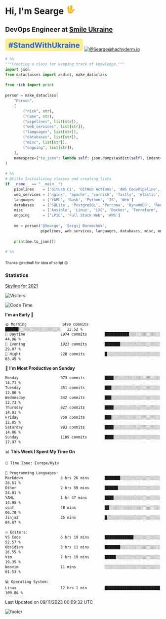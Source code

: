 # Hi, I'm Searge <img src="images/vulcan.webp" style="display: inline-block; margin: 0; height: 2rem" alt="Vulcan salute" />

## DevOps Engineer at [Smile Ukraine](https://smile-ukraine.com/en)

[![Stand With Ukraine](https://raw.githubusercontent.com/vshymanskyy/StandWithUkraine/main/badges/StandWithUkraine.svg)](https://stand-with-ukraine.pp.ua)
<a rel="me" href="https://hachyderm.io/@Searge">![@Searge@hachyderm.io](https://img.shields.io/badge/-@Searge-%232B90D9?logo=mastodon&logoColor=white)</a>

```python
# %%
"""Creating a class for keeping track of knowledge."""
import json
from dataclasses import asdict, make_dataclass

from rich import print

person = make_dataclass(
    "Person",
    [
        ("nick", str),
        ("name", str),
        ("pipelines", list[str]),
        ("web_services", list[str]),
        ("languages", list[str]),
        ("databases", list[str]),
        ("misc", list[str]),
        ("ongoing", list[str]),
    ],
    namespace={"to_json": lambda self: json.dumps(asdict(self), indent=4)},
)

# %%
# @title Initializing classes and creating lists
if __name__ == "__main__":
    pipelines    = ['GitLab Ci', 'GitHub Actions', 'AWS CodePipeline', 'Jenkins']
    web_services = ['nginx', 'apache', 'varnish', 'fastly', 'elastic', 'solr']
    languages    = ['YAML', 'Bash', 'Python', 'JS', 'Web']
    databases    = ['SQLite', 'PostgreSQL', 'Percona', 'DynamoDB', 'Redis']
    misc         = ['Ansible', 'Linux', 'LXC', 'Docker', 'Terraform', 'AWS']
    ongoing      = ['LPIC', 'Full Stack Web', 'AWS']

    me = person('@Searge', 'Sergij Boremchuk',
                pipelines, web_services, languages, databases, misc, ongoing)

    print(me.to_json())

# %%

```

<sub>Thanks @rednafi for idea of script :wink:</sub>

### Statistics

[Skyline for 2021](https://skyline.github.com/Searge/2021)

![Visitors](https://komarev.com/ghpvc/?username=searge&label=Profile%20views&color=0e75b6&style=flat) 
<!--START_SECTION:waka-->
![Code Time](http://img.shields.io/badge/Code%20Time-2%2C313%20hrs%2054%20mins-blue)

**I'm an Early 🐤** 

```text
🌞 Morning                1490 commits        ██████░░░░░░░░░░░░░░░░░░░   22.52 % 
🌆 Daytime                2974 commits        ███████████░░░░░░░░░░░░░░   44.96 % 
🌃 Evening                1923 commits        ███████░░░░░░░░░░░░░░░░░░   29.07 % 
🌙 Night                  228 commits         █░░░░░░░░░░░░░░░░░░░░░░░░   03.45 % 
```
📅 **I'm Most Productive on Sunday** 

```text
Monday                   973 commits         ████░░░░░░░░░░░░░░░░░░░░░   14.71 % 
Tuesday                  851 commits         ███░░░░░░░░░░░░░░░░░░░░░░   12.86 % 
Wednesday                842 commits         ███░░░░░░░░░░░░░░░░░░░░░░   12.73 % 
Thursday                 927 commits         ████░░░░░░░░░░░░░░░░░░░░░   14.01 % 
Friday                   850 commits         ███░░░░░░░░░░░░░░░░░░░░░░   12.85 % 
Saturday                 983 commits         ████░░░░░░░░░░░░░░░░░░░░░   14.86 % 
Sunday                   1189 commits        ████░░░░░░░░░░░░░░░░░░░░░   17.97 % 
```


📊 **This Week I Spent My Time On** 

```text
🕑︎ Time Zone: Europe/Kyiv

💬 Programming Languages: 
Markdown                 3 hrs 26 mins       ███████░░░░░░░░░░░░░░░░░░   28.61 % 
Other                    2 hrs 59 mins       ██████░░░░░░░░░░░░░░░░░░░   24.81 % 
YAML                     1 hr 47 mins        ████░░░░░░░░░░░░░░░░░░░░░   14.95 % 
conf                     48 mins             ██░░░░░░░░░░░░░░░░░░░░░░░   06.70 % 
Jinja2                   35 mins             █░░░░░░░░░░░░░░░░░░░░░░░░   04.87 % 

🔥 Editors: 
VS Code                  6 hrs 19 mins       █████████████░░░░░░░░░░░░   52.57 % 
Obsidian                 3 hrs 11 mins       ███████░░░░░░░░░░░░░░░░░░   26.55 % 
Vim                      2 hrs 19 mins       █████░░░░░░░░░░░░░░░░░░░░   19.35 % 
Neovim                   11 mins             ░░░░░░░░░░░░░░░░░░░░░░░░░   01.53 % 

💻 Operating System: 
Linux                    12 hrs 1 min        █████████████████████████   100.00 % 
```


 Last Updated on 09/11/2023 00:09:32 UTC
<!--END_SECTION:waka-->

![footer](https://capsule-render.vercel.app/api?type=waving&color=gradient&customColorList=14,21&height=82&section=footer)
